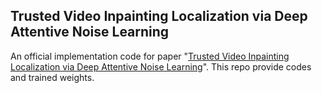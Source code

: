 ## Trusted Video Inpainting Localization via Deep Attentive Noise Learning
An official implementation code for paper "[Trusted Video Inpainting Localization via Deep Attentive Noise Learning](https://arxiv.org/pdf/2406.13576)". This repo provide codes and trained weights.
